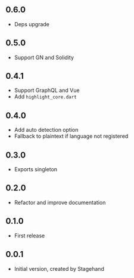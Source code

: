 ## 0.6.0

- Deps upgrade

## 0.5.0

- Support GN and Solidity

## 0.4.1

- Support GraphQL and Vue
- Add `highlight_core.dart`

## 0.4.0

- Add auto detection option
- Fallback to plaintext if language not registered

## 0.3.0

- Exports singleton

## 0.2.0

- Refactor and improve documentation

## 0.1.0

- First release

## 0.0.1

- Initial version, created by Stagehand
